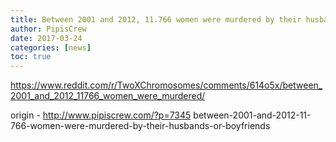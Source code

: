 ```yaml
---
title: Between 2001 and 2012, 11.766 women were murdered by their husbands or boyfriends
author: PipisCrew
date: 2017-03-24
categories: [news]
toc: true
---
```


https://www.reddit.com/r/TwoXChromosomes/comments/614o5x/between_2001_and_2012_11766_women_were_murdered/

origin - http://www.pipiscrew.com/?p=7345 between-2001-and-2012-11-766-women-were-murdered-by-their-husbands-or-boyfriends